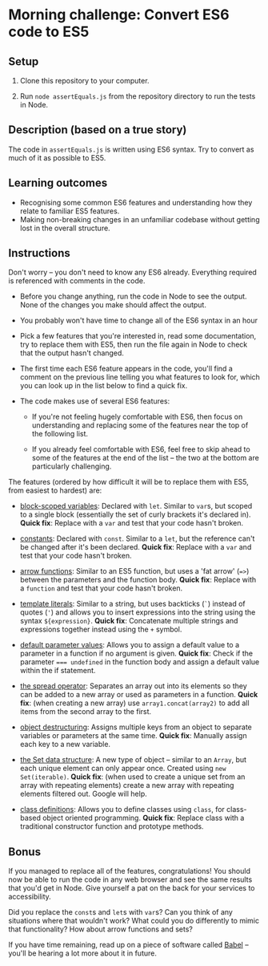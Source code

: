 # Morning challenge: Convert ES6 code to ES5

## Setup

1. Clone this repository to your computer.

2. Run `node assertEquals.js` from the repository directory to run the tests in Node.

## Description (based on a true story)

The code in `assertEquals.js` is written using ES6 syntax. Try to convert as much of it as possible to ES5.

## Learning outcomes

- Recognising some common ES6 features and understanding how they relate to familiar ES5 features.
- Making non-breaking changes in an unfamiliar codebase without getting lost in the overall structure.

## Instructions

Don't worry – you don't need to know any ES6 already. Everything required is referenced with comments in the code.

- Before you change anything, run the code in Node to see the output. None of the changes you make should affect the output.

- You probably won't have time to change all of the ES6 syntax in an hour 

- Pick a few features that you're interested in, read some documentation, try to replace them with ES5, then run the file again in Node to check that the output hasn't changed. 

- The first time each ES6 feature appears in the code, you'll find a comment on the previous line telling you what features to look for, which you can look up in the list below to find a quick fix.

- The code makes use of several ES6 features:

    - If you're not feeling hugely comfortable with ES6, then focus on understanding and replacing some of the features near the top of the following list. 

    - If you already feel comfortable with ES6, feel free to skip ahead to some of the features at the end of the list – the two at the bottom are particularly challenging.

The features (ordered by how difficult it will be to replace them with ES5, from easiest to hardest) are:

- [block-scoped variables](https://developer.mozilla.org/en/docs/Web/JavaScript/Reference/Statements/let): Declared with `let`. Similar to `var`s, but scoped to a single block (essentially the set of curly brackets it's declared in). **Quick fix**: Replace with a `var` and test that your code hasn't broken.

- [constants](https://developer.mozilla.org/en/docs/Web/JavaScript/Reference/Statements/const):  Declared with `const`. Similar to a `let`, but the reference can't be changed after it's been declared. **Quick fix**: Replace with a `var` and test that your code hasn't broken.

- [arrow functions](https://developer.mozilla.org/en-US/docs/Web/JavaScript/Reference/Functions/Arrow_functions): Similar to an ES5 function, but uses a 'fat arrow' (`=>`) between the parameters and the function body. **Quick fix**: Replace with a `function` and test that your code hasn't broken.

- [template literals](http://es6-features.org/#StringInterpolation): Similar to a string, but uses backticks (`` ` ``) instead of quotes (`'`) and allows you to insert expressions into the string using the syntax `${expression}`. **Quick fix**: Concatenate multiple strings and expressions together instead using the `+` symbol.

- [default parameter values](http://es6-features.org/#DefaultParameterValues): Allows you to assign a default value to a parameter in a function if no argument is given. **Quick fix**: Check if the parameter ```=== undefined``` in the function body and assign a default value within the if statement.

- [the spread operator](http://es6-features.org/#SpreadOperator): Separates an array out into its elements so they can be added to a new array or used as parameters in a function. **Quick fix**: (when creating a new array) use `array1.concat(array2)` to add all items from the second array to the first.

- [object destructuring](http://es6-features.org/#ParameterContextMatching): Assigns multiple keys from an object to separate variables or parameters at the same time. **Quick fix**: Manually assign each key to a new variable.

- [the Set data structure](https://developer.mozilla.org/en/docs/Web/JavaScript/Reference/Global_Objects/Set): A new type of object – similar to an `Array`, but each unique element can only appear once. Created using `new Set(iterable)`. **Quick fix**: (when used to create a unique set from an array with repeating elements) create a new array with repeating elements filtered out. Google will help.

- [class definitions](http://es6-features.org/#ClassDefinition): Allows you to define classes using `class`, for class-based object oriented programming. **Quick fix**: Replace class with a traditional constructor function and prototype methods.


## Bonus

If you managed to replace all of the features, congratulations! You should now be able to run the code in any web browser and see the same results that you'd get in Node. Give yourself a pat on the back for your services to accessibility.

Did you replace the `const`s and `let`s with `var`s? Can you think of any situations where that wouldn't work? What could you do differently to mimic that functionality? How about arrow functions and sets?

If you have time remaining, read up on a piece of software called [Babel](https://babeljs.io/) – you'll be hearing a lot more about it in future.
